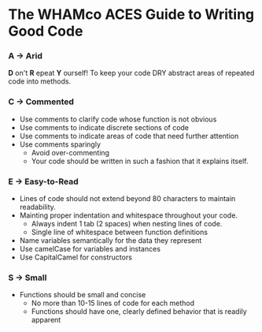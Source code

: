 # The WHAMco ACES Guide to Writing Good Code

### A -> Arid

__D__ on't __R__ epeat __Y__ ourself! To keep your code DRY abstract areas of repeated code into methods.

### C -> Commented

- Use comments to clarify code whose function is not obvious
- Use comments to indicate discrete sections of code
- Use comments to indicate areas of code that need further attention
- Use comments sparingly
  - Avoid over-commenting
  - Your code should be written in such a fashion that it explains itself.

### E -> Easy-to-Read
- Lines of code should not extend beyond 80 characters to maintain readability.
- Mainting proper indentation and whitespace throughout your code.
  - Always indent 1 tab (2 spaces) when nesting lines of code.
  - Single line of whitespace between function definitions
- Name variables semantically for the data they represent
- Use camelCase for variables and instances
- Use CapitalCamel for constructors

### S -> Small
- Functions should be small and concise
  - No more than 10-15 lines of code for each method
  - Functions should have one, clearly defined behavior that is readily apparent
